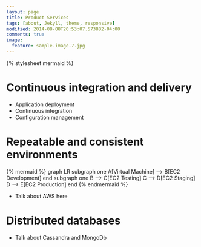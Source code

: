 ```yaml
---
layout: page
title: Product Services
tags: [about, Jekyll, theme, responsive]
modified: 2014-08-08T20:53:07.573882-04:00
comments: true
image:
  feature: sample-image-7.jpg
---
```


{% stylesheet mermaid %}

# Continuous integration and delivery

* Application deployment 
* Continuous integration
* Configuration management 

# Repeatable and consistent environments

<!-- # Repeatable and consistent environments: from development to production --> 

{% mermaid %}
        graph LR
        subgraph one
        A[Virtual Machine] --> B[EC2 Development]
        end
        subgraph one
        B --> C[EC2 Testing]
        C --> D[EC2 Staging]
        D --> E[EC2 Production]
        end
{% endmermaid %}

* Talk about AWS here

# Distributed databases

* Talk about Cassandra and MongoDb

<!-- * Automation and continuous delivery 
* Data infrastructure to support ETL and aggregation processes 
* Mobile event tracking for operational and product insights

## Specialized technologies

* Apache Spark
* Ansible
* Amazon Web Services (Kinesis, Redshift, S3, EC2, Route53, VPC)
* Scala  
* Cassandra
* MongoDB -->
